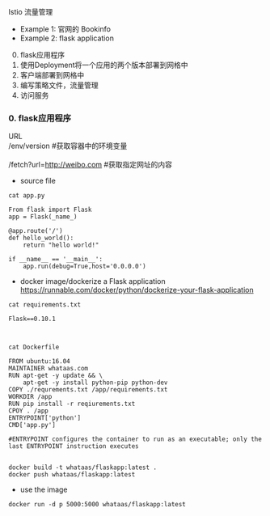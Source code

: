 Istio 流量管理
- Example 1: 官网的 Bookinfo
- Example 2: flask application
0. flask应用程序
1. 使用Deployment将一个应用的两个版本部署到网格中
2. 客户端部署到网格中
3. 编写策略文件，流量管理
4. 访问服务


### 0. flask应用程序
URL <br/>
/env/version   #获取容器中的环境变量<br/><br/>
/fetch?url=http://weibo.com #获取指定网址的内容<br/>

- source file
```
cat app.py

From flask import Flask
app = Flask(_name_)

@app.route('/')
def hello_world():
    return "hello world!"

if __name__ == '__main__':
    app.run(debug=True,host='0.0.0.0')
```

- docker image/dockerize a Flask application
https://runnable.com/docker/python/dockerize-your-flask-application <br/>
```
cat requirements.txt

Flask==0.10.1



cat Dockerfile

FROM ubuntu:16.04
MAINTAINER whataas.com
RUN apt-get -y update && \
    apt-get -y install python-pip python-dev
COPY ./requrements.txt /app/requirements.txt
WORKDIR /app
RUN pip install -r reqiurements.txt
CPOY . /app
ENTRYPOINT['python']
CMD['app.py']

#ENTRYPOINT configures the container to run as an executable; only the last ENTRYPOINT instruction executes


docker build -t whataas/flaskapp:latest .
docker push whataas/flaskapp:latest
```

- use the image
```
docker run -d p 5000:5000 whataas/flaskapp:latest
```
